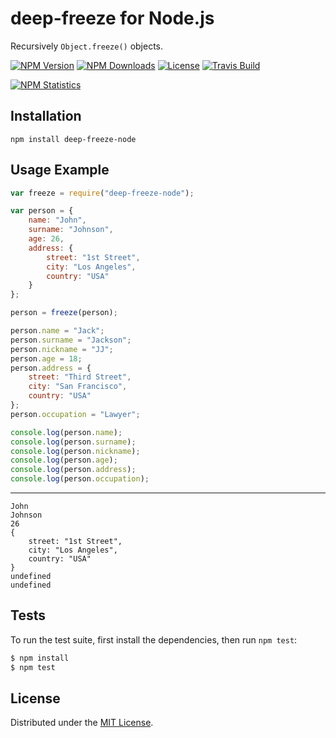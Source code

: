 # deep-freeze for Node.js

Recursively `Object.freeze()` objects.

[![NPM Version][npm-image]][npm-url]
[![NPM Downloads][downloads-image]][downloads-url]
[![License][license-image]][license-url]
[![Travis Build][travis-image]][travis-url]

[![NPM Statistics][npm-statistics-image]][npm-url]

## Installation

`npm install deep-freeze-node`

## Usage Example

```javascript
var freeze = require("deep-freeze-node");

var person = {
    name: "John",
    surname: "Johnson",
    age: 26,
    address: {
        street: "1st Street",
        city: "Los Angeles",
        country: "USA"
    }
};

person = freeze(person);

person.name = "Jack";
person.surname = "Jackson";
person.nickname = "JJ";
person.age = 18;
person.address = {
    street: "Third Street",
    city: "San Francisco",
    country: "USA"
};
person.occupation = "Lawyer";

console.log(person.name);
console.log(person.surname);
console.log(person.nickname);
console.log(person.age);
console.log(person.address);
console.log(person.occupation);
```

***

```
John
Johnson
26
{ 
    street: "1st Street", 
    city: "Los Angeles", 
    country: "USA" 
}
undefined
undefined
```

## Tests

To run the test suite, first install the dependencies, then run `npm test`:

```bash
$ npm install
$ npm test
```

## License

Distributed under the [MIT License](LICENSE).

[npm-image]: https://img.shields.io/npm/v/deep-freeze-node.svg
[npm-url]: https://npmjs.org/package/deep-freeze-node
[downloads-image]: https://img.shields.io/npm/dm/deep-freeze-node.svg
[downloads-url]: https://npmjs.org/package/deep-freeze-node
[license-image]: https://img.shields.io/npm/l/deep-freeze-node.svg
[license-url]: https://github.com/AnatoliyGatt/deep-freeze-node/blob/master/LICENSE
[travis-image]: https://img.shields.io/travis/AnatoliyGatt/deep-freeze-node/master.svg
[travis-url]: https://travis-ci.org/AnatoliyGatt/deep-freeze-node
[npm-statistics-image]: https://nodei.co/npm/deep-freeze-node.png?downloads=true&downloadRank=true&stars=true